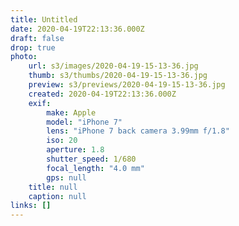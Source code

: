 ```yaml
---
title: Untitled
date: 2020-04-19T22:13:36.000Z
draft: false
drop: true
photo:
    url: s3/images/2020-04-19-15-13-36.jpg
    thumb: s3/thumbs/2020-04-19-15-13-36.jpg
    preview: s3/previews/2020-04-19-15-13-36.jpg
    created: 2020-04-19T22:13:36.000Z
    exif:
        make: Apple
        model: "iPhone 7"
        lens: "iPhone 7 back camera 3.99mm f/1.8"
        iso: 20
        aperture: 1.8
        shutter_speed: 1/680
        focal_length: "4.0 mm"
        gps: null
    title: null
    caption: null
links: []
---
```

